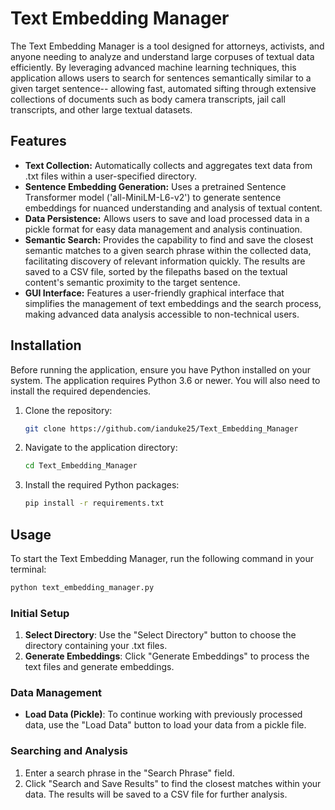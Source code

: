 # Text Embedding Manager

The Text Embedding Manager is a tool designed for attorneys, activists, and anyone needing to analyze and understand large corpuses of textual data efficiently. By leveraging advanced machine learning techniques, this application allows users to search for sentences semantically similar to a given target sentence-- allowing fast, automated sifting through extensive collections of documents such as body camera transcripts, jail call transcripts, and other large textual datasets.

## Features

- **Text Collection:** Automatically collects and aggregates text data from .txt files within a user-specified directory.
- **Sentence Embedding Generation:** Uses a pretrained Sentence Transformer model ('all-MiniLM-L6-v2') to generate sentence embeddings for nuanced understanding and analysis of textual content.
- **Data Persistence:** Allows users to save and load processed data in a pickle format for easy data management and analysis continuation.
- **Semantic Search:** Provides the capability to find and save the closest semantic matches to a given search phrase within the collected data, facilitating discovery of relevant information quickly. The results are saved to a CSV file, sorted by the filepaths based on the textual content's semantic proximity to the target sentence.
- **GUI Interface:** Features a user-friendly graphical interface that simplifies the management of text embeddings and the search process, making advanced data analysis accessible to non-technical users.

## Installation

Before running the application, ensure you have Python installed on your system. The application requires Python 3.6 or newer. You will also need to install the required dependencies.

1. Clone the repository:
   ```bash
   git clone https://github.com/ianduke25/Text_Embedding_Manager
   ```
2. Navigate to the application directory:
   ```bash
   cd Text_Embedding_Manager
   ```
3. Install the required Python packages:
   ```bash
   pip install -r requirements.txt
   ```

## Usage

To start the Text Embedding Manager, run the following command in your terminal:

```bash
python text_embedding_manager.py
```

### Initial Setup

1. **Select Directory**: Use the "Select Directory" button to choose the directory containing your .txt files.
2. **Generate Embeddings**: Click "Generate Embeddings" to process the text files and generate embeddings.

### Data Management

- **Load Data (Pickle)**: To continue working with previously processed data, use the "Load Data" button to load your data from a pickle file.

### Searching and Analysis

1. Enter a search phrase in the "Search Phrase" field.
2. Click "Search and Save Results" to find the closest matches within your data. The results will be saved to a CSV file for further analysis.
